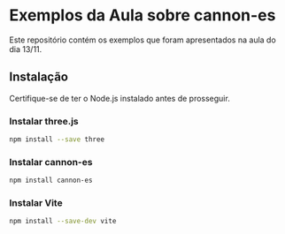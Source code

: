
# Exemplos da Aula sobre cannon-es

Este repositório contém os exemplos que foram apresentados na aula do dia 13/11.

## Instalação

Certifique-se de ter o Node.js instalado antes de prosseguir.

### Instalar three.js

```bash
npm install --save three
```

### Instalar cannon-es

```bash
npm install cannon-es
```

### Instalar Vite

```bash
npm install --save-dev vite
```
